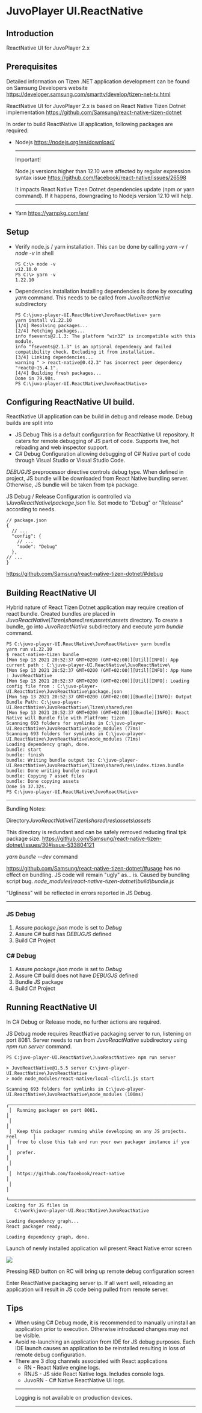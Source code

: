 # JuvoPlayer UI.ReactNative

## Introduction

ReactNative UI for JuvoPlayer 2.x

## Prerequisites
Detailed information on Tizen .NET application development can be found on Samsung Developers website
https://developer.samsung.com/smarttv/develop/tizen-net-tv.html

ReactNative UI for JuvoPlayer 2.x is based on React Native Tizen Dotnet implementation
https://github.com/Samsung/react-native-tizen-dotnet

In order to build ReactNative UI application, following packages are required:

- Nodejs https://nodejs.org/en/download/
  ***
  Important!

  Node.js versions higher than 12.10 were affected by regular expression syntax issue https://github.com/facebook/react-native/issues/26598 
  
  It impacts React Native Tizen Dotnet dependencies update (npm or yarn command). If it happens, downgrading to Nodejs version 12.10 will help.
  ***
- Yarn https://yarnpkg.com/en/
  
## Setup
- Verify node.js / yarn installation.
  This can be done by calling *yarn -v* / *node -v* in shell
  ```
  PS C:\> node -v
  v12.10.0
  PS C:\> yarn -v
  1.22.10
  ```

- Dependencies installation
  Installing dependencies is done by executing *yarn* command. This needs to be called from *JuvoReactNative* subdirectory
  ```
  PS C:\juvo-player-UI.ReactNative\JuvoReactNative> yarn
  yarn install v1.22.10
  [1/4] Resolving packages...
  [2/4] Fetching packages...
  info fsevents@2.1.3: The platform "win32" is incompatible with this module.
  info "fsevents@2.1.3" is an optional dependency and failed compatibility check. Excluding it from installation.
  [3/4] Linking dependencies...
  warning " > react-native@0.42.3" has incorrect peer dependency "react@~15.4.1".
  [4/4] Building fresh packages...
  Done in 79.98s.
  PS C:\juvo-player-UI.ReactNative\JuvoReactNative>
  ```

## Configuring ReactNative UI build.
ReactNative UI application can be build in debug and release mode. Debug builds are split into
- JS Debug
  This is a default configuration for ReactNative UI repository. It caters for remote debugging of JS part of code. Supports live, hot reloading and web inspector support.
- C# Debug
  Configuration allowing debugging of C# Native part of code through Visual Studio or Visual Studio Code.
  
*DEBUGJS* preprocessor directive controls debug type. When defined in project, JS bundle will be downloaded from React Native bundling server. Otherwise, JS bundle will be taken from tpk package.

JS Debug / Release Configuration is controlled via *\JuvoReactNative\package.json* file. Set mode to "Debug" or "Release" according to needs.
```
// package.json
{
  // ...
  "config": {
    // ...
    "mode": "Debug"
  },
// ...
}
```
https://github.com/Samsung/react-native-tizen-dotnet/#debug

## Building ReactNative UI
Hybrid nature of React Tizen Dotnet application may require creation of react bundle. Created bundles are placed in *JuvoReactNative\Tizen\shared\res\assets\assets* directory. To create a bundle, go into *JuvoReactNative* subdirectory and execute *yarn bundle* command.
```
PS C:\juvo-player-UI.ReactNative\JuvoReactNative> yarn bundle
yarn run v1.22.10
$ react-native-tizen bundle
[Mon Sep 13 2021 20:52:37 GMT+0200 (GMT+02:00)][Util][INFO]: App current path : C:\juvo-player-UI.ReactNative\JuvoReactNative\
[Mon Sep 13 2021 20:52:37 GMT+0200 (GMT+02:00)][Util][INFO]: App Name : JuvoReactNative
[Mon Sep 13 2021 20:52:37 GMT+0200 (GMT+02:00)][Util][INFO]: Loading config file from : C:\juvo-player-UI.ReactNative\JuvoReactNative\package.json
[Mon Sep 13 2021 20:52:37 GMT+0200 (GMT+02:00)][Bundle][INFO]: Output Bundle Path: C:\juvo-player-UI.ReactNative\JuvoReactNative\Tizen\shared\res
[Mon Sep 13 2021 20:52:37 GMT+0200 (GMT+02:00)][Bundle][INFO]: React Native will Bundle file with Platfrom: tizen
Scanning 693 folders for symlinks in C:\juvo-player-UI.ReactNative\JuvoReactNative\node_modules (77ms)
Scanning 693 folders for symlinks in C:\juvo-player-UI.ReactNative\JuvoReactNative\node_modules (71ms)
Loading dependency graph, done.
bundle: start
bundle: finish
bundle: Writing bundle output to: C:\juvo-player-UI.ReactNative\JuvoReactNative\Tizen\shared\res\index.tizen.bundle
bundle: Done writing bundle output
bundle: Copying 7 asset files
bundle: Done copying assets
Done in 37.32s.
PS C:\juvo-player-UI.ReactNative\JuvoReactNative>
```

***
Bundling Notes:

Directory*JuvoReactNative\Tizen\shared\res\assets\assets*

This directory is redundant and can be safely removed reducing final tpk package size.
https://github.com/Samsung/react-native-tizen-dotnet/issues/30#issue-533804121

*yarn bundle --dev* command 

https://github.com/Samsung/react-native-tizen-dotnet/#usage
has no effect on bundling. JS code will remain "ugly" as... is. Caused by bundling script bug. 
*node_modules\react-native-tizen-dotnet\build\bundle.js*

"Ugliness" will be reflected in errors reported in JS Debug.
***

### JS Debug
1. Assure *package.json* mode is set to *Debug*
2. Assure C# build has *DEBUGJS* defined
3. Build C# Project

### C# Debug
1. Assure *package.json* mode is set to *Debug*
2. Assure C# build does not have *DEBUGJS* defined
3. Bundle JS package
4. Build C# Project

## Running ReactNative UI
In C# Debug or Release mode, no further actions are required.

JS Debug mode requires ReactNative packaging server to run, listening on port 8081. Server needs to run from *JuvoReactNative* subdirectory using *npm run server* command.
```
PS C:juvo-player-UI.ReactNative\JuvoReactNative> npm run server

> JuvoReactNative@1.5.5 server C:\juvo-player-UI.ReactNative\JuvoReactNative
> node node_modules/react-native/local-cli/cli.js start

Scanning 693 folders for symlinks in C:\juvo-player-UI.ReactNative\JuvoReactNative\node_modules (100ms)
 ┌────────────────────────────────────────────────────────────────────────────┐
 │  Running packager on port 8081.                                            │
 │                                                                            │
 │  Keep this packager running while developing on any JS projects. Feel      │
 │  free to close this tab and run your own packager instance if you          │
 │  prefer.                                                                   │
 │                                                                            │
 │  https://github.com/facebook/react-native                                  │
 │                                                                            │
 └────────────────────────────────────────────────────────────────────────────┘
Looking for JS files in
   C:\work\juvo-player-UI.ReactNative\JuvoReactNative

Loading dependency graph...
React packager ready.

Loading dependency graph, done.
```

Launch of newly installed application wil present React Native error screen

![](./docs/zebra.png)

Pressing RED button on RC will bring up remote debug configuration screen

Enter ReactNative packaging server ip.
If all went well, reloading an application will result in JS code being pulled from remote server.

## Tips
- When using C# Debug mode, it is recommended to manually uninstall an application prior to execution. Otherwise introduced changes may not be visible.
- Avoid re-launching an application from IDE for JS debug purposes. Each IDE launch causes an application to be reinstalled resulting in loss of remote debug configuration.
- There are 3 dlog channels associated with React applications
  - RN - React Native engine logs.
  - RNJS - JS side React Native logs. Includes console logs.
  - JuvoRN - C# Native ReactNative UI logs. 
  ***
  Logging is not available on production devices.
  ***